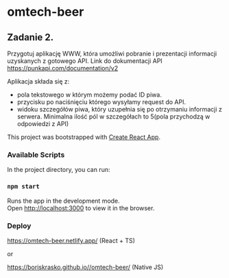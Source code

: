 # omtech-beer
## Zadanie 2.
Przygotuj aplikację WWW, która umożliwi pobranie i prezentacji informacji uzyskanych z gotowego API.
Link do dokumentacji API https://punkapi.com/documentation/v2


Aplikacja składa się z:

- pola tekstowego w którym możemy podać ID piwa.
- przycisku po naciśnięciu którego wysyłamy request do API.
- widoku szczegółów piwa, który uzupełnia się po otrzymaniu informacji z serwera.
Minimalna ilość pól w szczegółach to 5(pola przychodzą w odpowiedzi z API)

This project was bootstrapped with [Create React App](https://github.com/facebook/create-react-app).

### Available Scripts

In the project directory, you can run:

### `npm start`

Runs the app in the development mode.\
Open [http://localhost:3000](http://localhost:3000) to view it in the browser.

### Deploy 

https://omtech-beer.netlify.app/ (React + TS)

or

https://boriskrasko.github.io//omtech-beer/ (Native JS)
